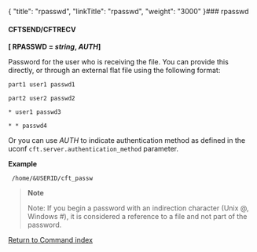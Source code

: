 {
    "title": "rpasswd",
    "linkTitle": "rpasswd",
    "weight": "3000"
}### rpasswd

#### CFTSEND/CFTRECV

****[ RPASSWD = *string*, _AUTH_]****

Password for the user who is receiving the file. You can provide this directly, or through an external flat file using the following format:

`part1 user1 passwd1`

`part2 user2 passwd2`

`* user1 passwd3`

`* * passwd4`

Or you can use _AUTH_ to indicate authentication method as defined in the uconf `cft.server.authentication_method` parameter.

****Example****

` /home/&USERID/cft_passw`

> **Note**
>
> Note: If you begin a password with an indirection character (Unix @, Windows \#), it is considered a reference to a file and not part of the password.

[Return to Command index](../../)
